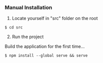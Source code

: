 ### Manual Installation

1. Locate yourself in "src" folder on the root

```
$ cd src
```

2. Run the project

Build the application for the first time...

```
$ npm install --global serve && serve
```
